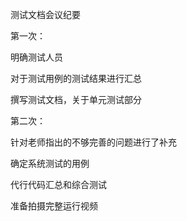 测试文档会议纪要



第一次：

明确测试人员

对于测试用例的测试结果进行汇总

撰写测试文档，关于单元测试部分



第二次：

针对老师指出的不够完善的问题进行了补充

确定系统测试的用例

代行代码汇总和综合测试

准备拍摄完整运行视频
